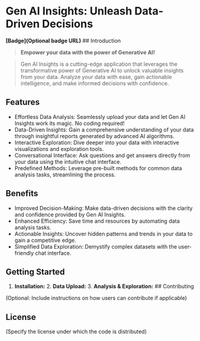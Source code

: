 # Gen AI Insights: Unleash Data-Driven Decisions

**[Badge](Optional badge URL)**  ## Introduction

> **Empower your data with the power of Generative AI!**

> Gen AI Insights is a cutting-edge application that leverages the transformative power of Generative AI to unlock valuable insights from your data. Analyze your data with ease, gain actionable intelligence, and make informed decisions with confidence.

## Features

* Effortless Data Analysis: Seamlessly upload your data and let Gen AI Insights work its magic. No coding required!
* Data-Driven Insights: Gain a comprehensive understanding of your data through insightful reports generated by advanced AI algorithms.
* Interactive Exploration: Dive deeper into your data with interactive visualizations and exploration tools.
* Conversational Interface: Ask questions and get answers directly from your data using the intuitive chat interface.
* Predefined Methods: Leverage pre-built methods for common data analysis tasks, streamlining the process.

## Benefits

* Improved Decision-Making: Make data-driven decisions with the clarity and confidence provided by Gen AI Insights.
* Enhanced Efficiency: Save time and resources by automating data analysis tasks.
* Actionable Insights: Uncover hidden patterns and trends in your data to gain a competitive edge.
* Simplified Data Exploration: Demystify complex datasets with the user-friendly chat interface.

## Getting Started

1. **Installation:**  2. **Data Upload:**  3. **Analysis & Exploration:**  ## Contributing

(Optional: Include instructions on how users can contribute if applicable)

## License

(Specify the license under which the code is distributed)
